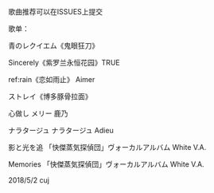 歌曲推荐可以在ISSUES上提交

歌单：

青のレクイエム《鬼眼狂刀》

Sincerely《紫罗兰永恒花园》TRUE

ref:rain《恋如雨止》 Aimer

ストレイ《博多豚骨拉面》

心做し メリー 鹿乃

ナラタージュ ナラタージュ Adieu

影と光を追 「快傑蒸気探偵団」ヴォーカルアルバム White V.A.

Memories 「快傑蒸気探偵団」ヴォーカルアルバム White V.A.

2018/5/2 cuj
